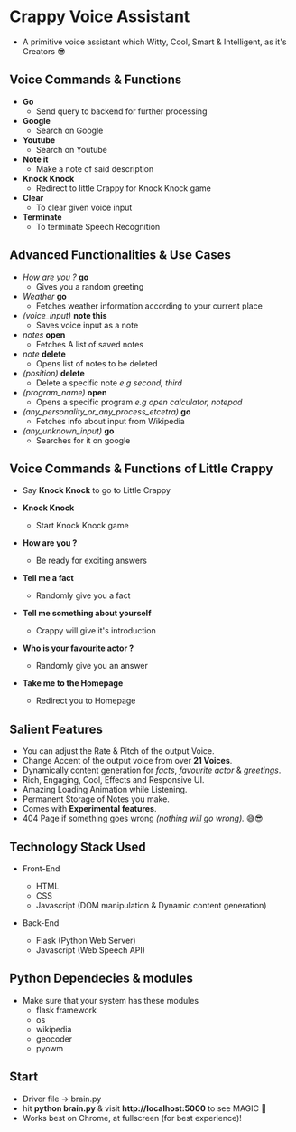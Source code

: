 # Crappy Voice Assistant
* A primitive voice assistant which Witty, Cool, Smart & Intelligent, as it's Creators 😎

## Voice Commands & Functions
* **Go**
    * Send query to backend for further processing
* **Google**
    * Search on Google
* **Youtube**
    * Search on Youtube
* **Note it**
    * Make a note of said description
* **Knock Knock**
    * Redirect to little Crappy for Knock Knock game
* **Clear**
    * To clear given voice input
* **Terminate**
    * To terminate Speech Recognition

## Advanced Functionalities & Use Cases
* *How are you ?* **go**
    * Gives you a random greeting
* *Weather* **go**
    * Fetches weather information according to your current place
* *(voice_input)* **note this**
    * Saves voice input as a note
* *notes* **open**
    * Fetches A list of saved notes
* *note* **delete**
    * Opens list of notes to be deleted
* *(position)* **delete**
    * Delete a specific note *e.g second, third*
* *(program_name)* **open**
    * Opens a specific program *e.g open calculator, notepad*
* *(any_personality_or_any_process_etcetra)* **go**
    * Fetches info about input from Wikipedia
* *(any_unknown_input)* **go**
    * Searches for it on google

## Voice Commands & Functions of Little Crappy
* Say **Knock Knock** to go to Little Crappy

* **Knock Knock**
	* Start Knock Knock game
* **How are you ?**
	* Be ready for exciting answers
* **Tell me a fact**
	* Randomly give you a fact
* **Tell me something about yourself**
	* Crappy will give it's introduction
* **Who is your favourite actor ?**
	* Randomly give you an answer
* **Take me to the Homepage**
    * Redirect you to Homepage

## Salient Features
* You can adjust the Rate & Pitch of the output Voice.
* Change Accent of the output voice from over **21 Voices**.
* Dynamically content generation for *facts*, *favourite actor* & *greetings*.
* Rich, Engaging, Cool, Effects and Responsive UI.
* Amazing Loading Animation while Listening.
* Permanent Storage of Notes you make.
* Comes with **Experimental features**.
* 404 Page if something goes wrong *(nothing will go wrong).* 😅😎

## Technology Stack Used
* Front-End
    * HTML
    * CSS
    * Javascript (DOM manipulation & Dynamic content generation)

* Back-End
    * Flask (Python Web Server)
    * Javascript (Web Speech API)

## Python Dependecies & modules
* Make sure that your system has these modules
    * flask framework
    * os
    * wikipedia
    * geocoder
    * pyowm

## Start
* Driver file -> brain.py
* hit **python brain.py** & visit **http://localhost:5000** to see MAGIC 🔮
* Works best on Chrome, at fullscreen (for best experience)!